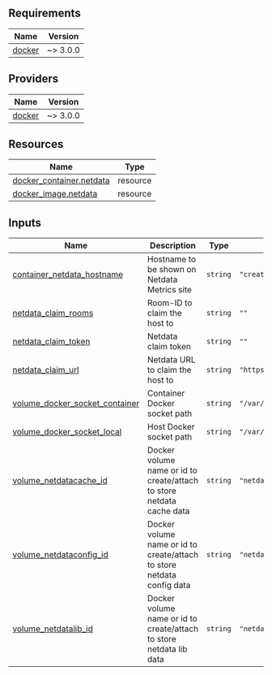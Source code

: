 <!-- BEGIN_TERRAFORM_DOCS -->
## Requirements

| Name | Version |
|------|---------|
| <a name="requirement_docker"></a> [docker](#requirement\_docker) | ~> 3.0.0 |

## Providers

| Name | Version |
|------|---------|
| <a name="provider_docker"></a> [docker](#provider\_docker) | ~> 3.0.0 |

## Resources

| Name | Type |
|------|------|
| [docker_container.netdata](https://registry.terraform.io/providers/kreuzwerker/docker/latest/docs/resources/container) | resource |
| [docker_image.netdata](https://registry.terraform.io/providers/kreuzwerker/docker/latest/docs/resources/image) | resource |

## Inputs

| Name | Description | Type | Default | Required |
|------|-------------|------|---------|:--------:|
| <a name="input_container_netdata_hostname"></a> [container\_netdata\_hostname](#input\_container\_netdata\_hostname) | Hostname to be shown on Netdata Metrics site | `string` | `"created-by-terraform"` | no |
| <a name="input_netdata_claim_rooms"></a> [netdata\_claim\_rooms](#input\_netdata\_claim\_rooms) | Room-ID to claim the host to | `string` | `""` | no |
| <a name="input_netdata_claim_token"></a> [netdata\_claim\_token](#input\_netdata\_claim\_token) | Netdata claim token | `string` | `""` | no |
| <a name="input_netdata_claim_url"></a> [netdata\_claim\_url](#input\_netdata\_claim\_url) | Netdata URL to claim the host to | `string` | `"https://app.netdata.cloud"` | no |
| <a name="input_volume_docker_socket_container"></a> [volume\_docker\_socket\_container](#input\_volume\_docker\_socket\_container) | Container Docker socket path | `string` | `"/var/run/docker.sock"` | no |
| <a name="input_volume_docker_socket_local"></a> [volume\_docker\_socket\_local](#input\_volume\_docker\_socket\_local) | Host Docker socket path | `string` | `"/var/run/docker.sock"` | no |
| <a name="input_volume_netdatacache_id"></a> [volume\_netdatacache\_id](#input\_volume\_netdatacache\_id) | Docker volume name or id to create/attach to store netdata cache data | `string` | `"netdatacache"` | no |
| <a name="input_volume_netdataconfig_id"></a> [volume\_netdataconfig\_id](#input\_volume\_netdataconfig\_id) | Docker volume name or id to create/attach to store netdata config data | `string` | `"netdataconfig"` | no |
| <a name="input_volume_netdatalib_id"></a> [volume\_netdatalib\_id](#input\_volume\_netdatalib\_id) | Docker volume name or id to create/attach to store netdata lib data | `string` | `"netdatalib"` | no |
<!-- END_TERRAFORM_DOCS -->